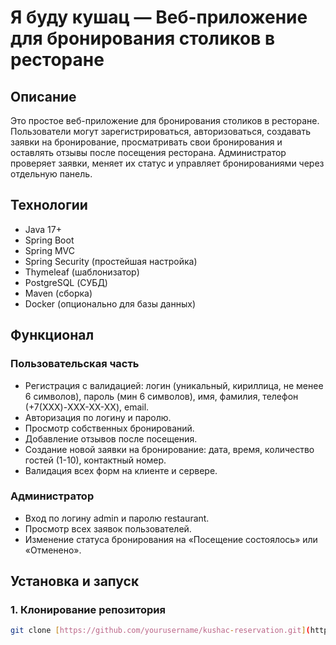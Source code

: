 # Я буду кушац — Веб-приложение для бронирования столиков в ресторане

## Описание

Это простое веб-приложение для бронирования столиков в ресторане. Пользователи могут зарегистрироваться, авторизоваться, создавать заявки на бронирование, просматривать свои бронирования и оставлять отзывы после посещения ресторана. Администратор проверяет заявки, меняет их статус и управляет бронированиями через отдельную панель.

## Технологии

- Java 17+
- Spring Boot
- Spring MVC
- Spring Security (простейшая настройка)
- Thymeleaf (шаблонизатор)
- PostgreSQL (СУБД)
- Maven (сборка)
- Docker (опционально для базы данных)

## Функционал

### Пользовательская часть

- Регистрация с валидацией: логин (уникальный, кириллица, не менее 6 символов), пароль (мин 6 символов), имя, фамилия, телефон (+7(XXX)-XXX-XX-XX), email.
- Авторизация по логину и паролю.
- Просмотр собственных бронирований.
- Добавление отзывов после посещения.
- Создание новой заявки на бронирование: дата, время, количество гостей (1-10), контактный номер.
- Валидация всех форм на клиенте и сервере.

### Администратор

- Вход по логину admin и паролю restaurant.
- Просмотр всех заявок пользователей.
- Изменение статуса бронирования на «Посещение состоялось» или «Отменено».

## Установка и запуск

### 1. Клонирование репозитория

```bash
git clone [https://github.com/yourusername/kushac-reservation.git](https://github.com/Dmitry113rus/reservation-service.git)
